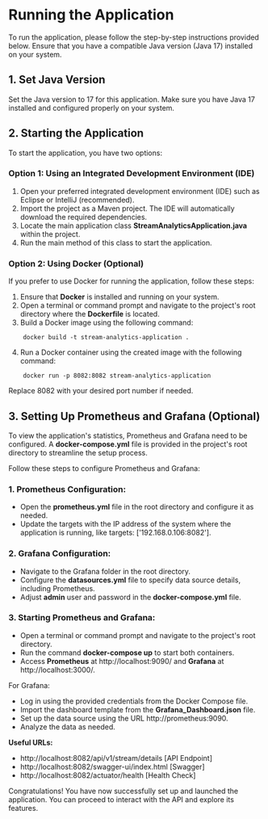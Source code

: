 # **Running the Application**
To run the application, please follow the step-by-step instructions provided below. Ensure that you have a compatible Java version (Java 17) installed on your system.

## 1. Set Java Version
Set the Java version to 17 for this application. Make sure you have Java 17 installed and configured properly on your system.

## 2. Starting the Application
To start the application, you have two options:

### Option 1: Using an Integrated Development Environment (IDE)

1. Open your preferred integrated development environment (IDE) such as Eclipse or IntelliJ (recommended).
2. Import the project as a Maven project. The IDE will automatically download the required dependencies.
3. Locate the main application class **StreamAnalyticsApplication.java** within the project.
4. Run the main method of this class to start the application.

### Option 2: Using Docker (Optional)
If you prefer to use Docker for running the application, follow these steps:

1. Ensure that **Docker** is installed and running on your system.
2. Open a terminal or command prompt and navigate to the project's root directory where the **Dockerfile** is located.
3. Build a Docker image using the following command:
```
    docker build -t stream-analytics-application .
```
4. Run a Docker container using the created image with the following command:
```
    docker run -p 8082:8082 stream-analytics-application
```

Replace 8082 with your desired port number if needed.

## 3. Setting Up Prometheus and Grafana (Optional)
To view the application's statistics, Prometheus and Grafana need to be configured. A **docker-compose.yml** file is provided in the project's root directory to streamline the setup process.

Follow these steps to configure Prometheus and Grafana:

### 1. Prometheus Configuration:
- Open the **prometheus.yml** file in the root directory and configure it as needed.
- Update the targets with the IP address of the system where the application is running, like targets: ['192.168.0.106:8082'].

### 2. Grafana Configuration:
- Navigate to the Grafana folder in the root directory.
- Configure the **datasources.yml** file to specify data source details, including Prometheus.
- Adjust **admin** user and password in the **docker-compose.yml** file.

### 3. Starting Prometheus and Grafana:
- Open a terminal or command prompt and navigate to the project's root directory.
- Run the command **docker-compose up** to start both containers.
- Access **Prometheus** at http://localhost:9090/ and **Grafana** at http://localhost:3000/.

For Grafana:
- Log in using the provided credentials from the Docker Compose file.
- Import the dashboard template from the **Grafana_Dashboard.json** file.
- Set up the data source using the URL http://prometheus:9090.
- Analyze the data as needed.

**Useful URLs:**
- http://localhost:8082/api/v1/stream/details [API Endpoint]
- http://localhost:8082/swagger-ui/index.html [Swagger]
- http://localhost:8082/actuator/health [Health Check]

Congratulations! You have now successfully set up and launched the application. You can proceed to interact with the API and explore its features.